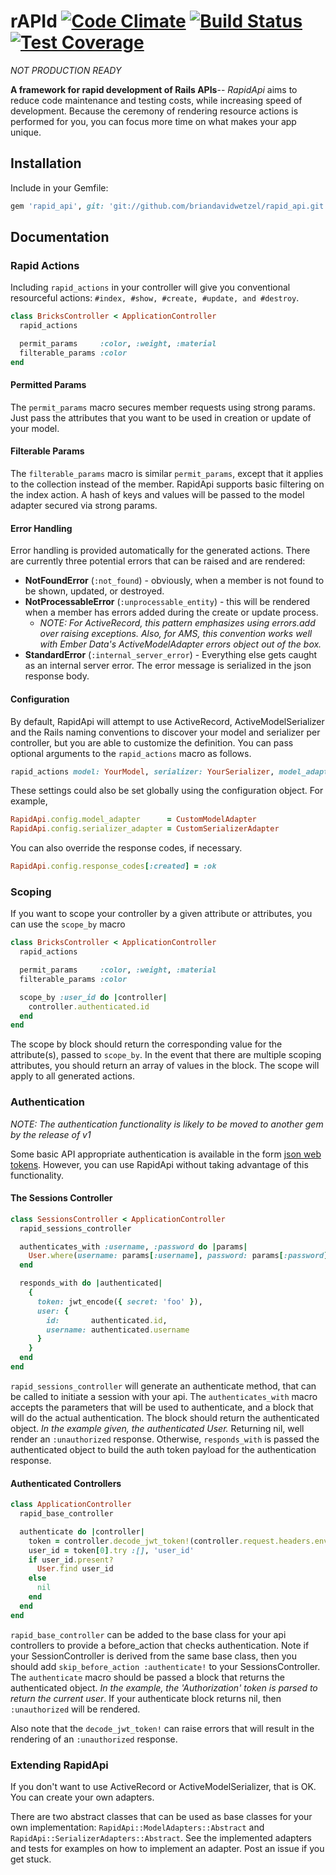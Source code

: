 # rAPId [![Code Climate](https://codeclimate.com/github/briandavidwetzel/rapid_api/badges/gpa.svg)](https://codeclimate.com/github/briandavidwetzel/rapid_api) [![Build Status](https://travis-ci.org/briandavidwetzel/rapid_api.svg)](https://travis-ci.org/briandavidwetzel/rapid_api) [![Test Coverage](https://codeclimate.com/github/briandavidwetzel/rapid_api/badges/coverage.svg)](https://codeclimate.com/github/briandavidwetzel/rapid_api/coverage)

*NOT PRODUCTION READY*

__A framework for rapid development of Rails APIs__-- *RapidApi* aims to reduce code maintenance and testing costs, while increasing speed of development. Because the ceremony of rendering resource actions is performed for you, you can focus more time on what makes your app unique.

## Installation
Include in your Gemfile:

```ruby
gem 'rapid_api', git: 'git://github.com/briandavidwetzel/rapid_api.git'
```

## Documentation
### Rapid Actions
Including `rapid_actions` in your controller will give you conventional resourceful actions: `#index, #show, #create, #update, and #destroy`.
```ruby
class BricksController < ApplicationController
  rapid_actions

  permit_params     :color, :weight, :material
  filterable_params :color
end
```
#### Permitted Params
The `permit_params` macro secures member requests using strong params.  Just pass the attributes that you want to be used in creation or update of your model.

#### Filterable Params
The `filterable_params` macro is similar `permit_params`, except that it applies to the collection instead of the member. RapidApi supports basic filtering on the index action.  A hash of keys and values will be passed to the model adapter secured via strong params.

#### Error Handling
Error handling is provided automatically for the generated actions. There are currently three potential errors that can be raised and are rendered:
* __NotFoundError__ (`:not_found`) - obviously, when a member is not found to be shown, updated, or destroyed.
* __NotProcessableError__ (`:unprocessable_entity`) - this will be rendered when a member has errors added during the create or update process.
  * *NOTE: For ActiveRecord, this pattern emphasizes using errors.add over raising exceptions.  Also, for AMS, this convention works well with Ember Data's ActiveModelAdapter errors object out of the box.*
* __StandardError__ (`:internal_server_error`) - Everything else gets caught as an internal server error. The error message is serialized in the json response body.

#### Configuration
By default, RapidApi will attempt to use ActiveRecord, ActiveModelSerializer and the Rails naming conventions to discover your model and serializer per controller, but you are able to customize the definition. You can pass optional arguments to the `rapid_actions` macro as follows.
```ruby
rapid_actions model: YourModel, serializer: YourSerializer, model_adapter: CustomModelAdapter, serializer_adapter: CustomSerializerAdapter
```
These settings could also be set globally using the configuration object. For example,
```ruby
RapidApi.config.model_adapter      = CustomModelAdapter
RapidApi.config.serializer_adapter = CustomSerializerAdapter
```
You can also override the response codes, if necessary.
```ruby
RapidApi.config.response_codes[:created] = :ok
```

### Scoping
If you want to scope your controller by a given attribute or attributes, you can use the `scope_by` macro
```ruby
class BricksController < ApplicationController
  rapid_actions

  permit_params     :color, :weight, :material
  filterable_params :color

  scope_by :user_id do |controller|
    controller.authenticated.id
  end
end
```
The scope by block should return the corresponding value for the attribute(s), passed to `scope_by`. In the event that there are multiple scoping attributes, you should return an array of values in the block. The scope will apply to all generated actions.

### Authentication
*NOTE: The authentication functionality is likely to be moved to another gem by the release of v1*

Some basic API appropriate authentication is available in the form [json web tokens](http://jwt.io). However, you can use RapidApi without taking advantage of this functionality.

#### The Sessions Controller
```ruby
class SessionsController < ApplicationController
  rapid_sessions_controller

  authenticates_with :username, :password do |params|
    User.where(username: params[:username], password: params[:password]).first
  end

  responds_with do |authenticated|
    {
      token: jwt_encode({ secret: 'foo' }),
      user: {
        id:       authenticated.id,
        username: authenticated.username
      }
    }
  end
end
```

`rapid_sessions_controller` will generate an authenticate method, that can be called to initiate a session with your api. The `authenticates_with` macro accepts the parameters that will be used to authenticate, and a block that will do the actual authentication. The block should return the authenticated object. *In the example given, the authenticated User.* Returning nil, well render an `:unauthorized` response. Otherwise, `responds_with` is passed the authenticated object to build the auth token payload for the authentication response.

#### Authenticated Controllers
```ruby
class ApplicationController
  rapid_base_controller

  authenticate do |controller|
    token = controller.decode_jwt_token!(controller.request.headers.env['Authorization'])
    user_id = token[0].try :[], 'user_id'
    if user_id.present?
      User.find user_id
    else
      nil
    end
  end
end
```
`rapid_base_controller` can be added to the base class for your api controllers to provide a before_action that checks authentication. Note if your SessionController is derived from the same base class, then you should add `skip_before_action :authenticate!` to your SessionsController.  The `authenticate` macro should be passed a block that returns the authenticated object. *In the example, the 'Authorization' token is parsed to return the current user*. If your authenticate block returns nil, then `:unauthorized` will be rendered.

Also note that the `decode_jwt_token!` can raise errors that will result in the rendering of an `:unauthorized` response.

### Extending RapidApi
If you don't want to use ActiveRecord or ActiveModelSerializer, that is OK. You can create your own adapters.

There are two abstract classes that can be used as base classes for your own implementation: `RapidApi::ModelAdapters::Abstract` and `RapidApi::SerializerAdapters::Abstract`. See the implemented adapters and tests for examples on how to implement an adapter.  Post an issue if you get stuck.
